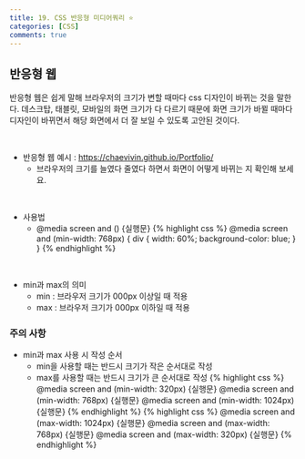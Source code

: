 ```yaml
---
title: 19. CSS 반응형 미디어쿼리 ⭐
categories: [CSS]
comments: true
---
```


## 반응형 웹
반응형 웹은 쉽게 말해 브라우저의 크기가 변할 때마다 css 디자인이 바뀌는 것을 말한다. 데스크탑, 태블릿, 모바일의 화면 크기가 다 다르기 때문에 화면 크기가 바뀔 때마다 디자인이 바뀌면서 해당 화면에서 더 잘 보일 수 있도록 고안된 것이다.

<br>

- 반응형 웹 예시 : <https://chaevivin.github.io/Portfolio/>
    - 브라우저의 크기를 늘였다 줄였다 하면서 화면이 어떻게 바뀌는 지 확인해 보세요.

<br>

- 사용법
    - @media screen and () {실행문}
{% highlight css %}
@media screen and (min-width: 768px) {
    div {
        width: 60%;
        background-color: blue;
    }
}
{% endhighlight %}

<br>

- min과 max의 의미
    - min : 브라우저 크기가 000px 이상일 때 적용
    - max : 브라우저 크기가 000px 이하일 때 적용 

### 주의 사항

- min과 max 사용 시 작성 순서 
    - min을 사용할 때는 반드시 크기가 작은 순서대로 작성
    - max를 사용할 때는 반드시 크기가 큰 순서대로 작성
{% highlight css %}
@media screen and (min-width: 320px) {실행문}
@media screen and (min-width: 768px) {실행문}
@media screen and (min-width: 1024px) {실행문}
{% endhighlight %}
{% highlight css %}
@media screen and (max-width: 1024px) {실행문}
@media screen and (max-width: 768px) {실행문}
@media screen and (max-width: 320px) {실행문}
{% endhighlight %}